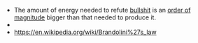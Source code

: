 - The amount of energy needed to refute [bullshit](https://en.m.wikipedia.org/wiki/Bullshit) is an [order of magnitude](https://en.m.wikipedia.org/wiki/Order_of_magnitude) bigger than that needed to produce it.
-
- https://en.wikipedia.org/wiki/Brandolini%27s_law
